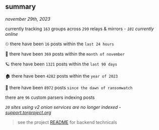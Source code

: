 
## summary
_november 29th, 2023_

currently tracking `163` groups across `299` relays & mirrors - _`101` currently online_

⏲ there have been `16` posts within the `last 24 hours`

🦈 there have been `369` posts within the `month of november`

🪐 there have been `1321` posts within the `last 90 days`

🏚 there have been `4282` posts within the `year of 2023`

🦕 there have been `8972` posts `since the dawn of ransomwatch`

there are `96` custom parsers indexing posts

_`20` sites using v2 onion services are no longer indexed - [support.torproject.org](https://support.torproject.org/onionservices/v2-deprecation/)_

> see the project [README](https://github.com/joshhighet/ransomwatch#ransomwatch--) for backend technicals
